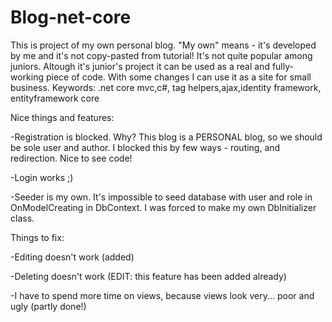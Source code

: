 # Blog-net-core
This is project of my own personal blog. "My own" means - it's developed by me and it's not copy-pasted from tutorial! It's not quite popular among juniors.
Altough it's junior's project it can be used as a real and fully-working piece of code. With some changes I can use it as a site for small business.
Keywords: .net core mvc,c#, tag helpers,ajax,identity framework, entityframework core


Nice things and features:

-Registration is blocked. Why? This blog is a PERSONAL blog, so we should be sole user and author. I blocked this by few ways - routing, and redirection. Nice to see code!

-Login works ;)

-Seeder is my own. It's impossible to seed database with user and role in OnModelCreating in DbContext. I was forced to make my own DbInitializer class.


Things to fix:

-Editing doesn't work (added)

-Deleting doesn't work (EDIT: this feature has been added already)

-I have to spend more time on views, because views look very... poor and ugly (partly done!)

